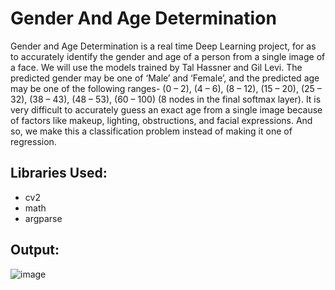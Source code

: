 # Gender And Age Determination
Gender and Age Determination is a real time Deep Learning project, for as to accurately identify the gender and age of a person from a single image of a face. We will use the models trained by Tal Hassner and Gil Levi. The predicted gender may be one of ‘Male’ and ‘Female’, and the predicted age may be one of the following ranges- (0 – 2), (4 – 6), (8 – 12), (15 – 20), (25 – 32), (38 – 43), (48 – 53), (60 – 100) (8 nodes in the final softmax layer). It is very difficult to accurately guess an exact age from a single image because of factors like makeup, lighting, obstructions, and facial expressions. And so, we make this a classification problem instead of making it one of regression.

## Libraries Used:
- cv2
- math
- argparse


## Output:
![image](https://user-images.githubusercontent.com/99204211/212667111-26c2ddf5-be49-411f-8db8-97b3de417a77.png)
